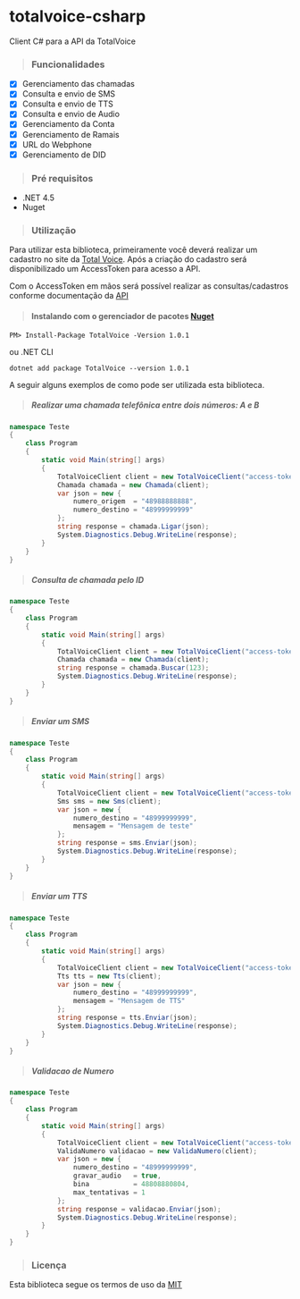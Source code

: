 # totalvoice-csharp
Client C# para a API da TotalVoice

> ### Funcionalidades

- [X] Gerenciamento das chamadas
- [X] Consulta e envio de SMS
- [X] Consulta e envio de TTS
- [X] Consulta e envio de Audio
- [X] Gerenciamento da Conta
- [X] Gerenciamento de Ramais
- [X] URL do Webphone
- [X] Gerenciamento de DID

> ### Pré requisitos

- .NET 4.5
- Nuget

> ### Utilização

Para utilizar esta biblioteca, primeiramente você deverá realizar um cadastro no site da [Total Voice](http://www.totalvoice.com.br).
Após a criação do cadastro será disponibilizado um AccessToken para acesso a API.

Com o AccessToken em mãos será possível realizar as consultas/cadastros conforme documentação da [API](https://api.totalvoice.com.br/doc/#/)

> #### Instalando com o gerenciador de pacotes [Nuget](https://www.nuget.org/packages/TotalVoice/) 

```
PM> Install-Package TotalVoice -Version 1.0.1
```
ou .NET CLI

```
dotnet add package TotalVoice --version 1.0.1
```

A seguir alguns exemplos de como pode ser utilizada esta biblioteca.

> ##### Realizar uma chamada telefônica entre dois números: A e B

```csharp
namespace Teste
{
    class Program
    {
        static void Main(string[] args)
        {
            TotalVoiceClient client = new TotalVoiceClient("access-token");
            Chamada chamada = new Chamada(client);
            var json = new {
                numero_origem  = "48988888888",
                numero_destino = "48999999999"
            };
            string response = chamada.Ligar(json);
            System.Diagnostics.Debug.WriteLine(response);
        }
    }
}
```

> ##### Consulta de chamada pelo ID

```csharp
namespace Teste
{
    class Program
    {
        static void Main(string[] args)
        {
            TotalVoiceClient client = new TotalVoiceClient("access-token");
            Chamada chamada = new Chamada(client);
            string response = chamada.Buscar(123);
            System.Diagnostics.Debug.WriteLine(response);
        }
    }
}
```

> ##### Enviar um SMS

```csharp
namespace Teste
{
    class Program
    {
        static void Main(string[] args)
        {
            TotalVoiceClient client = new TotalVoiceClient("access-token");
            Sms sms = new Sms(client);
            var json = new {
                numero_destino = "48999999999",
                mensagem = "Mensagem de teste"
            };
            string response = sms.Enviar(json);
            System.Diagnostics.Debug.WriteLine(response);
        }
    }
}
```

> ##### Enviar um TTS

```csharp
namespace Teste
{
    class Program
    {
        static void Main(string[] args)
        {
            TotalVoiceClient client = new TotalVoiceClient("access-token");
            Tts tts = new Tts(client);
            var json = new {
                numero_destino = "48999999999",
                mensagem = "Mensagem de TTS"
            };
            string response = tts.Enviar(json);
            System.Diagnostics.Debug.WriteLine(response);
        }
    }
}
```

> ##### Validacao de Numero

```csharp
namespace Teste
{
    class Program
    {
        static void Main(string[] args)
        {
            TotalVoiceClient client = new TotalVoiceClient("access-token");
            ValidaNumero validacao = new ValidaNumero(client);
            var json = new {
                numero_destino = "48999999999",
                gravar_audio   = true,
                bina           = 48808880804,
                max_tentativas = 1
            };
            string response = validacao.Enviar(json);
            System.Diagnostics.Debug.WriteLine(response);
        }
    }
}
```

> ### Licença

Esta biblioteca segue os termos de uso da [MIT](https://github.com/totalvoice/totalvoice-csharp/blob/master/LICENSE)
